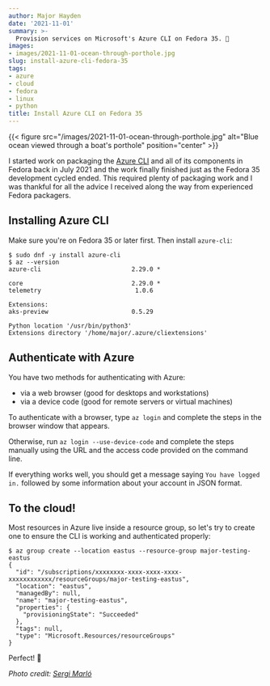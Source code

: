 ```yaml
---
author: Major Hayden
date: '2021-11-01'
summary: >-
  Provision services on Microsoft's Azure CLI on Fedora 35. 💙
images:
- images/2021-11-01-ocean-through-porthole.jpg
slug: install-azure-cli-fedora-35
tags:
- azure
- cloud
- fedora
- linux
- python
title: Install Azure CLI on Fedora 35
---
```


{{< figure src="/images/2021-11-01-ocean-through-porthole.jpg" alt="Blue ocean viewed through a boat's porthole" position="center" >}}

I started work on packaging the [Azure CLI] and all of its components in Fedora
back in July 2021 and the work finally finished just as the Fedora 35
development cycled ended. This required plenty of packaging work and I was
thankful for all the advice I received along the way from experienced Fedora
packagers.

[Azure CLI]: https://github.com/Azure/azure-cli

## Installing Azure CLI

Make sure you're on Fedora 35 or later first. Then install `azure-cli`:

```console
$ sudo dnf -y install azure-cli
$ az --version
azure-cli                         2.29.0 *

core                              2.29.0 *
telemetry                          1.0.6

Extensions:
aks-preview                       0.5.29

Python location '/usr/bin/python3'
Extensions directory '/home/major/.azure/cliextensions'
```

## Authenticate with Azure

You have two methods for authenticating with Azure:

* via a web browser (good for desktops and workstations)
* via a device code (good for remote servers or virtual machines)

To authenticate with a browser, type `az login` and complete the steps in the
browser window that appears.

Otherwise, run `az login --use-device-code` and complete the steps manually
using the URL and the access code provided on the command line.

If everything works well, you should get a message saying `You have logged in.`
followed by some information about your account in JSON format.

## To the cloud!

Most resources in Azure live inside a resource group, so let's try to create one
to ensure the CLI is working and authenticated properly:

```
$ az group create --location eastus --resource-group major-testing-eastus
{
  "id": "/subscriptions/xxxxxxxx-xxxx-xxxx-xxxx-xxxxxxxxxxxx/resourceGroups/major-testing-eastus",
  "location": "eastus",
  "managedBy": null,
  "name": "major-testing-eastus",
  "properties": {
    "provisioningState": "Succeeded"
  },
  "tags": null,
  "type": "Microsoft.Resources/resourceGroups"
}
```

Perfect! 🎉

*Photo credit: [Sergi Marló](https://unsplash.com/photos/-mMoKrWFBjw)*
